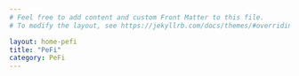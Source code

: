 ```yaml
---
# Feel free to add content and custom Front Matter to this file.
# To modify the layout, see https://jekyllrb.com/docs/themes/#overriding-theme-defaults

layout: home-pefi
title: "PeFi"
category: PeFi
---
```

